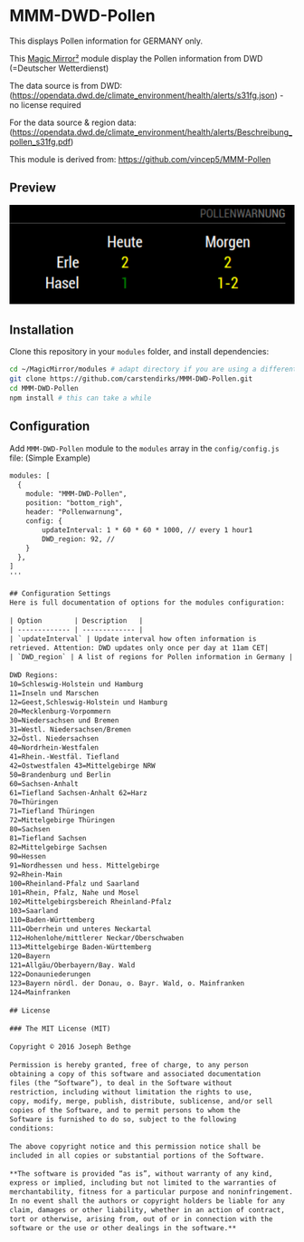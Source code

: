 # MMM-DWD-Pollen

This displays Pollen information for GERMANY only.

This [Magic Mirror²](https://github.com/MichMich/MagicMirror) module display the Pollen information from DWD (=Deutscher Wetterdienst)

The data source is from DWD: (https://opendata.dwd.de/climate_environment/health/alerts/s31fg.json) - no license required

For the data source & region data: (https://opendata.dwd.de/climate_environment/health/alerts/Beschreibung_pollen_s31fg.pdf)

This module is derived from: https://github.com/vincep5/MMM-Pollen

## Preview
![screenshot](screenshot.png)

## Installation
Clone this repository in your `modules` folder, and install dependencies:
```bash
cd ~/MagicMirror/modules # adapt directory if you are using a different one
git clone https://github.com/carstendirks/MMM-DWD-Pollen.git
cd MMM-DWD-Pollen
npm install # this can take a while
```

## Configuration
Add `MMM-DWD-Pollen` module to the `modules` array in the `config/config.js` file: (Simple Example)

```
modules: [
  {
    module: "MMM-DWD-Pollen",
    position: "bottom_righ",
    header: "Pollenwarnung",
    config: {
        updateInterval: 1 * 60 * 60 * 1000, // every 1 hour1
        DWD_region: 92, //
    }
  },
]
'''

## Configuration Settings
Here is full documentation of options for the modules configuration:

| Option        | Description   |
| ------------- | ------------- |
| `updateInterval` | Update interval how often information is retrieved. Attention: DWD updates only once per day at 11am CET|
| `DWD_region` | A list of regions for Pollen information in Germany |

DWD Regions:
10=Schleswig-Holstein und Hamburg 
11=Inseln und Marschen 
12=Geest,Schleswig-Holstein und Hamburg 
20=Mecklenburg-Vorpommern 
30=Niedersachsen und Bremen
31=Westl. Niedersachsen/Bremen 
32=Östl. Niedersachsen 
40=Nordrhein-Westfalen 
41=Rhein.-Westfäl. Tiefland
42=Ostwestfalen 43=Mittelgebirge NRW 
50=Brandenburg und Berlin 
60=Sachsen-Anhalt 
61=Tiefland Sachsen-Anhalt 62=Harz
70=Thüringen
71=Tiefland Thüringen
72=Mittelgebirge Thüringen
80=Sachsen
81=Tiefland Sachsen
82=Mittelgebirge Sachsen
90=Hessen
91=Nordhessen und hess. Mittelgebirge
92=Rhein-Main
100=Rheinland-Pfalz und Saarland
101=Rhein, Pfalz, Nahe und Mosel 
102=Mittelgebirgsbereich Rheinland-Pfalz
103=Saarland
110=Baden-Württemberg
111=Oberrhein und unteres Neckartal 
112=Hohenlohe/mittlerer Neckar/Oberschwaben 
113=Mittelgebirge Baden-Württemberg
120=Bayern
121=Allgäu/Oberbayern/Bay. Wald
122=Donauniederungen
123=Bayern nördl. der Donau, o. Bayr. Wald, o. Mainfranken 124=Mainfranken

## License

### The MIT License (MIT)

Copyright © 2016 Joseph Bethge

Permission is hereby granted, free of charge, to any person
obtaining a copy of this software and associated documentation
files (the “Software”), to deal in the Software without
restriction, including without limitation the rights to use,
copy, modify, merge, publish, distribute, sublicense, and/or sell
copies of the Software, and to permit persons to whom the
Software is furnished to do so, subject to the following
conditions:

The above copyright notice and this permission notice shall be
included in all copies or substantial portions of the Software.

**The software is provided “as is”, without warranty of any kind, express or implied, including but not limited to the warranties of merchantability, fitness for a particular purpose and noninfringement. In no event shall the authors or copyright holders be liable for any claim, damages or other liability, whether in an action of contract, tort or otherwise, arising from, out of or in connection with the software or the use or other dealings in the software.**
